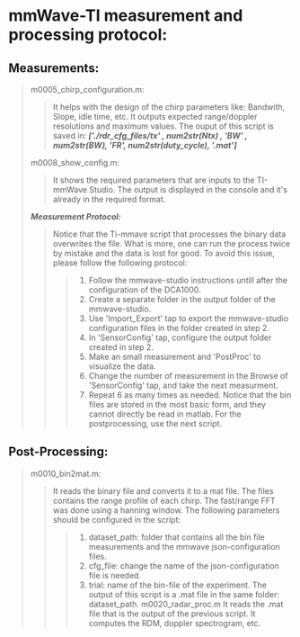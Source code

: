 # mmWave-TI measurement and processing protocol:

## Measurements:
> m0005_chirp_configuration.m:
> > It helps with the design of the chirp parameters like: Bandwith, Slope, idle time, etc. It outputs expected range/doppler resolutions and maximum values.
> > The ouput of this script is saved in: ***['./rdr_cfg_files/tx' , num2str(Ntx) , '_BW_' , num2str(BW), '_FR_', num2str(duty_cycle), '.mat']***
> 
> m0008_show_config.m:
> > It shows the required parameters that are inputs to the TI-mmWave Studio.
> > The output is displayed in the console and it's already in the required format.
> 
> ***Measurement Protocol:***
> > Notice that the Ti-mmave script that processes the binary data overwrites the file. What is more, one can run the process twice by mistake and the data is lost for good. To avoid this issue, please follow the following protocol:
> > > 1. Follow the mmwave-studio instructions untill after the configuration of the DCA1000.
> > > 2. Create a separate folder in the output folder of the mmwave-studio.
> > > 3. Use 'Import_Export' tap to export the mmwave-studio configuration files in the folder created in step 2.
> > > 4. In 'SensorConfig' tap, configure the output folder created in step 2.
> > > 5. Make an small measurement and 'PostProc' to visualize the data.
> > > 6. Change the number of measurement in the Browse of  'SensorConfig' tap, and take the next measurment. 
> > > 7. Repeat 6 as many times as needed.
> > Notice that the bin files are stored in the most basic form, and they cannot directly be read in matlab. For the postprocessing, use the next script.

## Post-Processing:
> m0010_bin2mat.m:
> > It reads the binary file and converts it to a mat file. The files contains the range profile of each chirp. The fast/range FFT was done using a hanning window.
> > The following parameters should be configured in the script:
> > > 1. dataset_path: folder that contains all the bin file measurements and the mmwave json-configuration files.
> > > 2. cfg_file: change the name of the json-configuration file is needed.
> > > 3. trial: name of the bin-file of the experiment.
> > The output of this script is a  .mat file in the same folder: dataset_path. 
> m0020_radar_proc.m
> > It reads the .mat file that is the output of the previous script. It computes the RDM, doppler spectrogram, etc.
